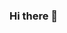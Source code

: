 ### Hi there 👋

<!--
**5theawesome/5theawesome** is a ✨ _special_ ✨ repository because its `README.md` (this file) appears on your GitHub profile.

Here are some ideas to get you started:

- 🔭 I’m currently working on improving python knowledge
- 🌱 I’m currently learning Python, and AWS services
- 👯 I’m looking to collaborate on nothing yet
- 🤔 I’m looking for help with useful python functions to create games, but i have basic python knowledge
- 💬 Don't ask me about anything, i know nothing
- 📫 How to reach me: Discord: 5theawesome#3282
- 😄 Pronouns: she/her
- ⚡ Fun fact: I'm a freshman in high school
-->
